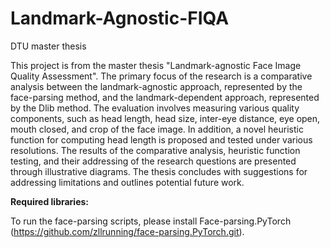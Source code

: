 # Landmark-Agnostic-FIQA
DTU master thesis

This project is from the master thesis "Landmark-agnostic Face Image Quality Assessment". The primary focus of the research is a comparative analysis between the landmark-agnostic approach, represented by the face-parsing method, and the landmark-dependent approach, represented by the Dlib method. The evaluation involves measuring various quality components, such as head length, head size, inter-eye distance, eye open, mouth closed, and crop of the face image. In addition, a novel heuristic function for computing head length is proposed and tested under various resolutions. The results of the comparative analysis, heuristic function testing, and their addressing of the research questions are presented through illustrative diagrams. The thesis concludes with suggestions for addressing limitations and outlines potential future work.

**Required libraries:**

To run the face-parsing scripts, please install Face-parsing.PyTorch (https://github.com/zllrunning/face-parsing.PyTorch.git).



